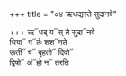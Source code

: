 +++
title = "०४ ऋधद्यस्ते सुदानवे"

+++
ऋ᳓धद् य᳓स् ते सुदा᳓नवे  
धिया᳓ म᳓र्तः शश᳓मते  
ऊती᳓ ष᳓ बृहतो᳓ दिवो᳓  
द्विषो᳓ अं᳓हो न᳓ तरति